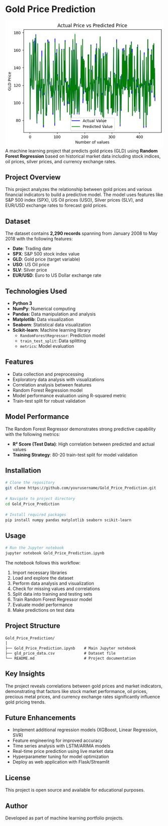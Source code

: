 # Gold Price Prediction
![Final Plot](https://github.com/adityashelke04/gold_price_prediction/blob/f73cb85097f13aa58b120e5fa264bfcdf6447fbb/screenshots/Actual%20Price%20vs%20Predicted%20Price.png)
A machine learning project that predicts gold prices (GLD) using **Random Forest Regression** based on historical market data including stock indices, oil prices, silver prices, and currency exchange rates.

## Project Overview

This project analyzes the relationship between gold prices and various financial indicators to build a predictive model. The model uses features like S&P 500 index (SPX), US Oil prices (USO), Silver prices (SLV), and EUR/USD exchange rates to forecast gold prices.

## Dataset

The dataset contains **2,290 records** spanning from January 2008 to May 2018 with the following features:

- **Date**: Trading date
- **SPX**: S&P 500 stock index value
- **GLD**: Gold price (target variable)
- **USO**: US Oil price
- **SLV**: Silver price
- **EUR/USD**: Euro to US Dollar exchange rate

## Technologies Used

- **Python 3**
- **NumPy**: Numerical computing
- **Pandas**: Data manipulation and analysis
- **Matplotlib**: Data visualization
- **Seaborn**: Statistical data visualization
- **Scikit-learn**: Machine learning library
  - `RandomForestRegressor`: Prediction model
  - `train_test_split`: Data splitting
  - `metrics`: Model evaluation

## Features

- Data collection and preprocessing
- Exploratory data analysis with visualizations
- Correlation analysis between features
- Random Forest Regression model
- Model performance evaluation using R-squared metric
- Train-test split for robust validation

## Model Performance

The Random Forest Regressor demonstrates strong predictive capability with the following metrics:

- **R² Score (Test Data)**: High correlation between predicted and actual values
- **Training Strategy**: 80-20 train-test split for model validation

## Installation

```bash
# Clone the repository
git clone https://github.com/yourusername/Gold_Price_Prediction.git

# Navigate to project directory
cd Gold_Price_Prediction

# Install required packages
pip install numpy pandas matplotlib seaborn scikit-learn
```

## Usage

```python
# Run the Jupyter notebook
jupyter notebook Gold_Price_Prediction.ipynb
```

The notebook follows this workflow:

1. Import necessary libraries
2. Load and explore the dataset
3. Perform data analysis and visualization
4. Check for missing values and correlations
5. Split data into training and testing sets
6. Train Random Forest Regressor model
7. Evaluate model performance
8. Make predictions on test data

## Project Structure

```
Gold_Price_Prediction/
│
├── Gold_Price_Prediction.ipynb    # Main Jupyter notebook
├── gld_price_data.csv             # Dataset file
└── README.md                      # Project documentation
```

## Key Insights

The project reveals correlations between gold prices and market indicators, demonstrating that factors like stock market performance, oil prices, precious metal prices, and currency exchange rates significantly influence gold pricing trends.

## Future Enhancements

- Implement additional regression models (XGBoost, Linear Regression, SVR)
- Feature engineering for improved accuracy
- Time series analysis with LSTM/ARIMA models
- Real-time price prediction using live market data
- Hyperparameter tuning for model optimization
- Deploy as web application with Flask/Streamlit

## License

This project is open source and available for educational purposes.

## Author

Developed as part of machine learning portfolio projects.
